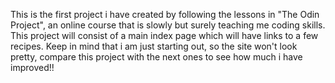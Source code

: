 This is the first project i have created by following the lessons in "The Odin Project", an online course that is slowly but surely teaching me coding skills.
This project will consist of a main index page which will have links to a few recipes. Keep in mind that i am just starting out, so the site won't look pretty, compare this project with the next ones to see how much i have improved!!